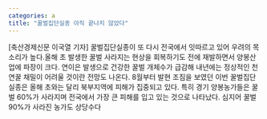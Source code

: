 ```yaml
---
categories: a
title: "꿀벌집단실종 아직 끝나지 않았다"
---
```

[축산경제신문 이국열 기자] 꿀벌집단실종이 또 다시 전국에서 잇따르고 있어 우려의 목소리가 높다.올해 초 발생한 꿀벌 사라지는 현상을 회복하기도 전에 재발하면서 양봉산업에 파장이 크다. 연이은 발생으로 건강한 꿀벌 개체수가 급감해 내년에는 정상적인 천연꿀 채밀이 어려울 것이란 전망도 나온다. 8월부터 발현 조짐을 보였던 이번 꿀벌집단실종은 올해 초와는 달리 북부지역에 피해가 집중되고 있다. 특히 경기 양봉농가들은 꿀벌 60%가 사라지며 전국에서 가장 큰 피해를 입고 있는 것으로 나타났다. 심지어 꿀벌 90%가 사라진 농가도 상당수다